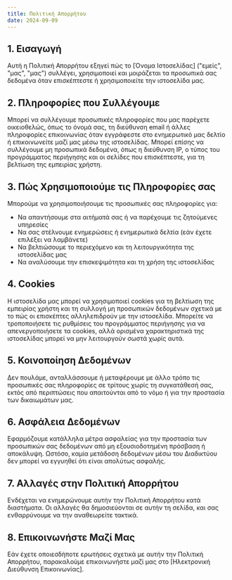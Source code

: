 ```yaml
---
title: Πολιτική Απορρήτου
date: 2024-09-09
---
```


## 1. Εισαγωγή

Αυτή η Πολιτική Απορρήτου εξηγεί πώς το [Όνομα Ιστοσελίδας] ("εμείς", "μας", "μας") συλλέγει, χρησιμοποιεί και μοιράζεται τα προσωπικά σας δεδομένα όταν επισκέπτεστε ή χρησιμοποιείτε την ιστοσελίδα μας.

## 2. Πληροφορίες που Συλλέγουμε

Μπορεί να συλλέγουμε προσωπικές πληροφορίες που μας παρέχετε οικειοθελώς, όπως το όνομά σας, τη διεύθυνση email ή άλλες πληροφορίες επικοινωνίας όταν εγγράφεστε στο ενημερωτικό μας δελτίο ή επικοινωνείτε μαζί μας μέσω της ιστοσελίδας. Μπορεί επίσης να συλλέγουμε μη προσωπικά δεδομένα, όπως η διεύθυνση IP, ο τύπος του προγράμματος περιήγησης και οι σελίδες που επισκέπτεστε, για τη βελτίωση της εμπειρίας χρήστη.

## 3. Πώς Χρησιμοποιούμε τις Πληροφορίες σας

Μπορούμε να χρησιμοποιήσουμε τις προσωπικές σας πληροφορίες για:

- Να απαντήσουμε στα αιτήματά σας ή να παρέχουμε τις ζητούμενες υπηρεσίες
- Να σας στέλνουμε ενημερώσεις ή ενημερωτικά δελτία (εάν έχετε επιλέξει να λαμβάνετε)
- Να βελτιώσουμε το περιεχόμενο και τη λειτουργικότητα της ιστοσελίδας μας
- Να αναλύσουμε την επισκεψιμότητα και τη χρήση της ιστοσελίδας

## 4. Cookies

Η ιστοσελίδα μας μπορεί να χρησιμοποιεί cookies για τη βελτίωση της εμπειρίας χρήστη και τη συλλογή μη προσωπικών δεδομένων σχετικά με το πώς οι επισκέπτες αλληλεπιδρούν με την ιστοσελίδα. Μπορείτε να τροποποιήσετε τις ρυθμίσεις του προγράμματος περιήγησης για να απενεργοποιήσετε τα cookies, αλλά ορισμένα χαρακτηριστικά της ιστοσελίδας μπορεί να μην λειτουργούν σωστά χωρίς αυτά.

## 5. Κοινοποίηση Δεδομένων

Δεν πουλάμε, ανταλλάσσουμε ή μεταφέρουμε με άλλο τρόπο τις προσωπικές σας πληροφορίες σε τρίτους χωρίς τη συγκατάθεσή σας, εκτός από περιπτώσεις που απαιτούνται από το νόμο ή για την προστασία των δικαιωμάτων μας.

## 6. Ασφάλεια Δεδομένων

Εφαρμόζουμε κατάλληλα μέτρα ασφαλείας για την προστασία των προσωπικών σας δεδομένων από μη εξουσιοδοτημένη πρόσβαση ή αποκάλυψη. Ωστόσο, καμία μετάδοση δεδομένων μέσω του Διαδικτύου δεν μπορεί να εγγυηθεί ότι είναι απολύτως ασφαλής.

## 7. Αλλαγές στην Πολιτική Απορρήτου

Ενδέχεται να ενημερώνουμε αυτήν την Πολιτική Απορρήτου κατά διαστήματα. Οι αλλαγές θα δημοσιεύονται σε αυτήν τη σελίδα, και σας ενθαρρύνουμε να την αναθεωρείτε τακτικά.

## 8. Επικοινωνήστε Μαζί Μας

Εάν έχετε οποιεσδήποτε ερωτήσεις σχετικά με αυτήν την Πολιτική Απορρήτου, παρακαλούμε επικοινωνήστε μαζί μας στο [Ηλεκτρονική Διεύθυνση Επικοινωνίας].
